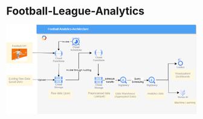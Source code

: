 # Football-League-Analytics

![Screenshot of a comment on a GitHub issue showing an image, added in the Markdown, of an Octocat smiling and raising a tentacle.](https://github.com/faiyaz106/Football-League-Analytics/blob/main/final_architecture.png)

